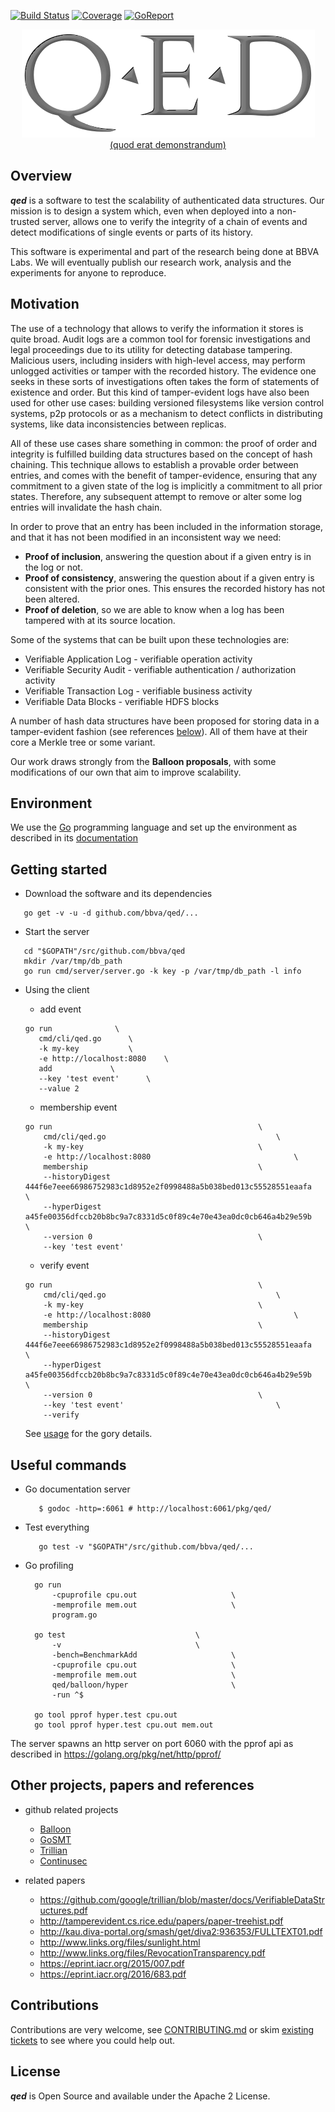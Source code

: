 [![Build Status](https://travis-ci.org/BBVA/qed.svg?branch=master)](https://travis-ci.org/BBVA/qed)
[![Coverage](https://codecov.io/gh/BBVA/qed/branch/master/graph/badge.svg)](https://codecov.io/gh/BBVA/qed)
[![GoReport](https://goreportcard.com/badge/github.com/bbva/qed)](https://goreportcard.com/report/github.com/bbva/qed)

<p align="center"><a href="https://en.wikipedia.org/wiki/Q.E.D."><img src="./qed_logo.png" alt="Quod Erat Demonstrandum"/><br/>(quod erat demonstrandum)</a></p>


## Overview

***qed*** is a software to test the scalability of authenticated data structures. Our mission is to design a system which, even when deployed into a non-trusted server, allows one to verify the integrity of a chain of events and detect modifications of single events or parts of its history.

This software is experimental and part of the research being done at BBVA Labs. We will eventually publish our research work, analysis and the experiments for anyone to reproduce.

## Motivation
The use of a technology that allows to verify the information it stores is quite broad. Audit logs are a common tool for forensic investigations and legal proceedings due to its utility for detecting database tampering. Malicious users, including insiders with high-level access, may perform unlogged activities or tamper with the recorded history. The evidence one seeks in these sorts of investigations often takes the form of statements of existence and order. But this kind of tamper-evident logs have also been used for other use cases: building versioned filesystems like version control systems, p2p protocols or as a mechanism to detect conflicts in distributing systems, like data inconsistencies between replicas.

All of these use cases share something in common: the proof of order and integrity is fulfilled building data structures based on the concept of hash chaining. This technique allows to establish a provable order between entries, and comes with the benefit of tamper-evidence, ensuring that any commitment to a given state of the log is implicitly a commitment to all prior states. Therefore, any subsequent attempt to remove or alter some log entries will invalidate the hash chain.

In order to prove that an entry has been included in the information storage, and that it has not been modified in an inconsistent way we need:

* **Proof of inclusion**, answering the question about if a given entry is in the log or not.
* **Proof of consistency**, answering the question about if a given entry is consistent with the prior ones. This ensures the recorded history has not been altered.
* **Proof of deletion**, so we are able to know when a log has been tampered with at its source location.

Some of the systems that can be built upon these technologies are:

* Verifiable Application Log - verifiable operation activity
* Verifiable Security Audit - verifiable authentication / authorization activity
* Verifiable Transaction Log - verifiable business activity
* Verifiable Data Blocks - verifiable HDFS blocks

A number of hash data structures have been proposed for storing data in a tamper-evident fashion (see references [below](#other-projects-papers-and-references)). All of them have at their core a Merkle tree or some variant.

Our work draws strongly from the **Balloon proposals**, with some modifications of our own that aim to improve scalability.

 ## Environment

 We use the [Go](https://golang.org) programming language and set up the environment as
 described in its [documentation](https://golang.org/doc/code.html)

 ## Getting started

 - Download the software and its dependencies
 ```
    go get -v -u -d github.com/bbva/qed/...
 ```
 - Start the server

 ```
    cd "$GOPATH"/src/github.com/bbva/qed
    mkdir /var/tmp/db_path
    go run cmd/server/server.go -k key -p /var/tmp/db_path -l info
 ```

 - Using the client

     - add event

     ```
	go run				\
		cmd/cli/qed.go		\
		-k my-key			\
		-e http://localhost:8080	\
		add				\
		--key 'test event'		\
		--value 2
     ```

     - membership event

    ```
	go run												\
		cmd/cli/qed.go										\
		-k my-key										\
		-e http://localhost:8080								\
		membership										\
		--historyDigest 444f6e7eee66986752983c1d8952e2f0998488a5b038bed013c55528551eaafa	\
		--hyperDigest a45fe00356dfccb20b8bc9a7c8331d5c0f89c4e70e43ea0dc0cb646a4b29e59b		\
		--version 0										\
		--key 'test event'
    ```

     - verify event

    ```
	go run												\
		cmd/cli/qed.go										\
		-k my-key										\
		-e http://localhost:8080								\
		membership										\
		--historyDigest 444f6e7eee66986752983c1d8952e2f0998488a5b038bed013c55528551eaafa	\
		--hyperDigest a45fe00356dfccb20b8bc9a7c8331d5c0f89c4e70e43ea0dc0cb646a4b29e59b		\
		--version 0										\
		--key 'test event'									\
		--verify
    ```
    See [usage](docs/usage.md) for the gory details.

## Useful commands

- Go documentation server

  ```
     $ godoc -http=:6061 # http://localhost:6061/pkg/qed/
  ```

- Test everything

  ```
     go test -v "$GOPATH"/src/github.com/bbva/qed/...
  ```
- Go profiling

  ```
	go run
		-cpuprofile cpu.out						\
		-memprofile mem.out						\
		program.go

	go test								\
		-v								\
		-bench=BenchmarkAdd						\
		-cpuprofile cpu.out						\
		-memprofile mem.out						\
		qed/balloon/hyper						\
		-run ^$

    go tool pprof hyper.test cpu.out
    go tool pprof hyper.test cpu.out mem.out
  ```

The server spawns an http server on port 6060 with the pprof api as described in https://golang.org/pkg/net/http/pprof/

## Other projects, papers and references

- github related projects
   - [Balloon](https://github.com/pylls/balloon)
   - [GoSMT](https://github.com/pylls/gosmt)
   - [Trillian](https://github.com/google/trillian)
   - [Continusec](https://github.com/continusec/verifiabledatastructures)

 - related papers
   - https://github.com/google/trillian/blob/master/docs/VerifiableDataStructures.pdf
   - http://tamperevident.cs.rice.edu/papers/paper-treehist.pdf
   - http://kau.diva-portal.org/smash/get/diva2:936353/FULLTEXT01.pdf
   - http://www.links.org/files/sunlight.html
   - http://www.links.org/files/RevocationTransparency.pdf
   - https://eprint.iacr.org/2015/007.pdf
   - https://eprint.iacr.org/2016/683.pdf

## Contributions

Contributions are very welcome, see [CONTRIBUTING.md](https://github.com/BBVA/qed/blob/master/CONTRIBUTING.md)
or skim [existing tickets](https://github.com/BBVA/qed/issues) to see where you could help out.

## License

***qed*** is Open Source and available under the Apache 2 License.
